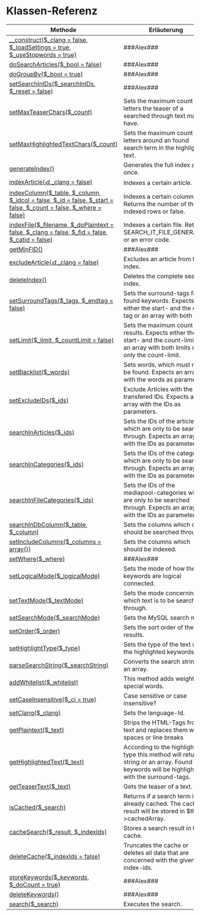 # Klassen-Referenz

Methode | Erläuterung
-----|-----
[__construct($_clang = false, $_loadSettings = true, $_useStopwords = true)](https://github.com/pixelfirma/search_it/blob/Doku/lib/search_it.php#L72) | ###Alex###
[doSearchArticles($_bool = false)](https://github.com/pixelfirma/search_it/blob/Doku/lib/search_it.php#L238) | ###Alex###
[doGroupBy($_bool = true)](https://github.com/pixelfirma/search_it/blob/Doku/lib/search_it.php#L243) | ###Alex###
[setSearchInIDs($_searchInIDs, $_reset = false)](https://github.com/pixelfirma/search_it/blob/Doku/lib/search_it.php#L251) | ###Alex###
[setMaxTeaserChars($_count)](https://github.com/pixelfirma/search_it/blob/Doku/lib/search_it.php#L348) | Sets the maximum count of letters the teaser of a searched through text may have.
[setMaxHighlightedTextChars($_count)](https://github.com/pixelfirma/search_it/blob/Doku/lib/search_it.php#L358) | Sets the maximum count of letters around an found search term in the highlighted text.
[generateIndex()](https://github.com/pixelfirma/search_it/blob/Doku/lib/search_it.php#L366) | Generates the full index at once.
[indexArticle($_id,$_clang = false)](https://github.com/pixelfirma/search_it/blob/Doku/lib/search_it.php#L422) | Indexes a certain article.
[indexColumn($_table, $_column, $_idcol = false, $_id = false, $_start = false, $_count = false, $_where = false)](https://github.com/pixelfirma/search_it/blob/Doku/lib/search_it.php#L569) | Indexes a certain column. Returns the number of the indexed rows or false.
[indexFile($_filename, $_doPlaintext = false, $_clang = false, $_fid = false, $_catid = false)](https://github.com/pixelfirma/search_it/blob/Doku/lib/search_it.php#L734) | Indexes a certain file. Returns SEARCH_IT_FILE_GENERATED or an error code.
[getMinFID()](https://github.com/pixelfirma/search_it/blob/Doku/lib/search_it.php#L914) | ###Alex###
[excludeArticle($_id,$_clang = false)](https://github.com/pixelfirma/search_it/blob/Doku/lib/search_it.php#L929) | Excludes an article from the index.
[deleteIndex()](https://github.com/pixelfirma/search_it/blob/Doku/lib/search_it.php#L960) | Deletes the complete search index.
[setSurroundTags($_tags, $_endtag = false)](https://github.com/pixelfirma/search_it/blob/Doku/lib/search_it.php#L975) | Sets the surround-tags for found keywords. Expects either the start- and the end-tag or an array with both tags.
[setLimit($_limit, $_countLimit = false)](https://github.com/pixelfirma/search_it/blob/Doku/lib/search_it.php#L997) | Sets the maximum count of results. Expects either the start- and the count-limit or an array with both limits or only the count-limit.
[setBlacklist($_words)](https://github.com/pixelfirma/search_it/blob/Doku/lib/search_it.php#L1014) | Sets words, which must not be found. Expects an array with the words as parameters.
[setExcludeIDs($_ids)](https://github.com/pixelfirma/search_it/blob/Doku/lib/search_it.php#L1027) | Exclude Articles with the transfered IDs. Expects an array with the IDs as parameters.
[searchInArticles($_ids)](https://github.com/pixelfirma/search_it/blob/Doku/lib/search_it.php#L1041) | Sets the IDs of the articles which are only to be searched through. Expects an array with the IDs as parameters.
[searchInCategories($_ids)](https://github.com/pixelfirma/search_it/blob/Doku/lib/search_it.php#L1051) | Sets the IDs of the categories which are only to be searched through. Expects an array with the IDs as parameters.
[searchInFileCategories($_ids)](https://github.com/pixelfirma/search_it/blob/Doku/lib/search_it.php#L1061) | Sets the IDs of the mediapool-categories which are only to be searched through. Expects an array with the IDs as parameters.
[searchInDbColumn($_table, $_column)](https://github.com/pixelfirma/search_it/blob/Doku/lib/search_it.php#L1072) | Sets the columns which only should be searched through.
[setIncludeColumns($_columns = array())](https://github.com/pixelfirma/search_it/blob/Doku/lib/search_it.php#L1082) | Sets the columns which should be indexed.
[setWhere($_where)](https://github.com/pixelfirma/search_it/blob/Doku/lib/search_it.php#L1091) | ###Alex###
[setLogicalMode($_logicalMode)](https://github.com/pixelfirma/search_it/blob/Doku/lib/search_it.php#L1107) | Sets the mode of how the keywords are logical connected.
[setTextMode($_textMode)](https://github.com/pixelfirma/search_it/blob/Doku/lib/search_it.php#L1143) | Sets the mode concerning which text is to be searched through.
[setSearchMode($_searchMode)](https://github.com/pixelfirma/search_it/blob/Doku/lib/search_it.php#L1184) | Sets the MySQL search mode.
[setOrder($_order)](https://github.com/pixelfirma/search_it/blob/Doku/lib/search_it.php#L1211) | Sets the sort order of the results.
[setHighlightType($_type)](https://github.com/pixelfirma/search_it/blob/Doku/lib/search_it.php#L1246) | Sets the type of the text with the highlighted keywords.
[parseSearchString($_searchString)](https://github.com/pixelfirma/search_it/blob/Doku/lib/search_it.php#L1276) | Converts the search string to an array.
[addWhitelist($_whitelist)](https://github.com/pixelfirma/search_it/blob/Doku/lib/search_it.php#L1334) | This method adds weight to special words.
[setCaseInsensitive($_ci = true)](https://github.com/pixelfirma/search_it/blob/Doku/lib/search_it.php#L1350) | Case sensitive or case insensitive?
[setClang($_clang)](https://github.com/pixelfirma/search_it/blob/Doku/lib/search_it.php#L1374) | Sets the language-Id.
[getPlaintext($_text)](https://github.com/pixelfirma/search_it/blob/Doku/lib/search_it.php#L1392) | Strips the HTML-Tags from a text and replaces them with spaces or line breaks
[getHighlightedText($_text)](https://github.com/pixelfirma/search_it/blob/Doku/lib/search_it.php#L1419) | According to the highlight-type this method will return a string or an array. Found keywords will be highlighted with the surround-tags.
[getTeaserText($_text)](https://github.com/pixelfirma/search_it/blob/Doku/lib/search_it.php#L1577) | Gets the teaser of a text.
[isCached($_search)](https://github.com/pixelfirma/search_it/blob/Doku/lib/search_it.php#L1609) | Returns if a search term is already cached. The cached result will be stored in $this->cachedArray.
[cacheSearch($_result, $_indexIds)](https://github.com/pixelfirma/search_it/blob/Doku/lib/search_it.php#L1644) | Stores a search result in the cache.
[deleteCache($_indexIds = false)](https://github.com/pixelfirma/search_it/blob/Doku/lib/search_it.php#L1691) | Truncates the cache or deletes all data that are concerned with the given index-ids.
[storeKeywords($_keywords, $_doCount = true)](https://github.com/pixelfirma/search_it/blob/Doku/lib/search_it.php#L1737) | ###Alex###
[deleteKeywords()](https://github.com/pixelfirma/search_it/blob/Doku/lib/search_it.php#L1772) | ###Alex###
[search($_search)](https://github.com/pixelfirma/search_it/blob/Doku/lib/search_it.php#L1785) | Executes the search.
